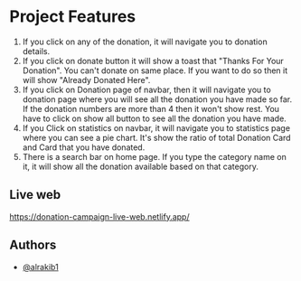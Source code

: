 # Project Features

1) If you click on any of the donation, it will navigate you to donation details.
2) If you click on donate button it will show a toast that "Thanks For Your Donation". You can't donate on same place. If you want to do so then it will show "Already Donated Here".
3) If you click on Donation page of navbar, then it will navigate you to donation page where you will see all the donation you have made so far. If the donation numbers are more than 4 then it won't show rest. You have to click on show all button to see all the donation you have made.
4) If you Click on statistics on navbar, it will navigate you to statistics page where you can see a pie chart. It's show the ratio of total Donation Card and Card that you have donated.
5) There is a search bar on home page. If you type the category name on it, it will show all the donation available based on that category.


## Live web
https://donation-campaign-live-web.netlify.app/

## Authors

- [@alrakib1](https://github.com/alrakib1)

